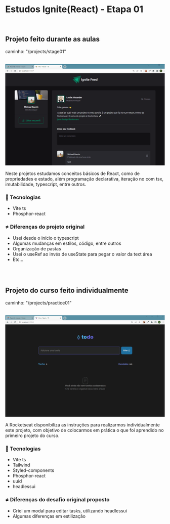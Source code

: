 <h1>Estudos Ignite(React) - Etapa 01</h1>
<!-- <h3>Tópicos</h3> -->

<!-- <ul>

<li><a href="#course">Projeto feito durante as aulas</a></li> 
<li><a href="">Projeto do curso feito individualmente</a></li> 

</ul> -->

<br>

<h2 id="course">Projeto feito durante as aulas</h2>
<p>caminho: "/projects/stage01"</p>

<br>
<img src="./readme/stage.gif" alt="course-project-gif" />


<p>
    Neste projetos estudamos conceitos básicos de React, como de propriedades e estado, além programação declarativa,
    iteração no com tsx, imutabilidade, typescript, entre outros.
</p>


<h3>🚀 Tecnologias</h3>
<ul>
    <li>Vite ts</li>
    <li>Phosphor-react</li>
</ul>

<h3>≠ Diferenças do projeto original</h3>
<ul>
    <li>Usei desde o início o typescript</li>
    <li>Algumas mudanças em estilos, código, entre outros</li>
    <li>Organização de pastas</li>
    <li>Usei o useRef ao invés de useState para pegar o valor da text área</li>
    <li>Etc...</li>
</ul>




<br>
<br>

<h2 id="individual-course">Projeto do curso feito individualmente</h2>
<p>caminho: "/projects/practice01"</p>

<br>
<img src="./readme/practice.gif" alt="individual-course-project-gif" />


<p>
    A Rocketseat disponibiliza as instruções para realizarmos individualmente este projeto, com objetivo de colocarmos em prática o que foi aprendido no primeiro projeto do curso.
</p>



<h3>🚀 Tecnologias</h3>
<ul>
    <li>Vite ts</li>
    <li>Tailwind</li>
    <li>Styled-components</li>
    <li>Phosphor-react</li>
    <li>uuid</li>
    <li>headlessui</li>
</ul>

<h3>≠ Diferenças do desafio original proposto</h3>
<ul>
    <li>Criei um modal para editar tasks, utilizando headlessui</li>
    <li>Algumas diferenças em estilização</li>
</ul>



